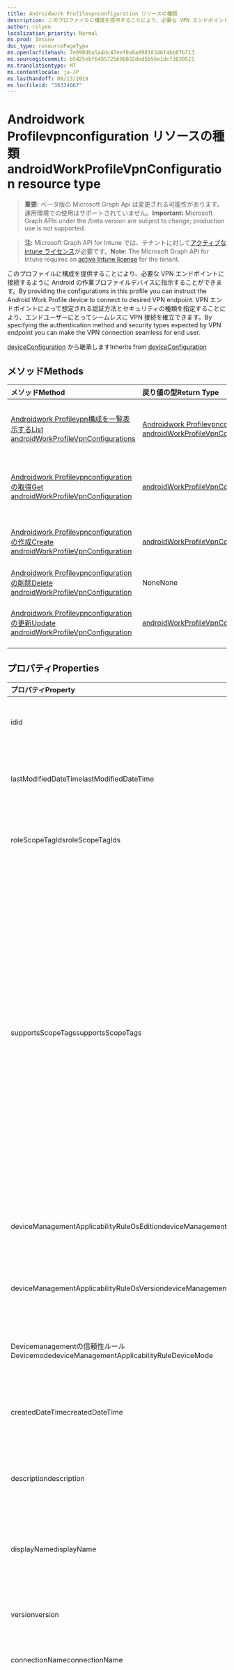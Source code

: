 ```yaml
---
title: Androidwork Profilevpnconfiguration リソースの種類
description: このプロファイルに構成を提供することにより、必要な VPN エンドポイントに接続するように Android の作業プロファイルデバイスに指示することができます。 VPN エンドポイントによって想定される認証方法とセキュリティの種類を指定することにより、エンドユーザーにとってシームレスに VPN 接続を確立できます。
author: rolyon
localization_priority: Normal
ms.prod: Intune
doc_type: resourcePageType
ms.openlocfilehash: 7e090dba5a4dc47eef8a8a89018346f4bb87b713
ms.sourcegitcommit: b5425ebf648572569b032ded5b56e1dcf3830515
ms.translationtype: MT
ms.contentlocale: ja-JP
ms.lasthandoff: 08/13/2019
ms.locfileid: "36334067"
---
```

# <a name="androidworkprofilevpnconfiguration-resource-type"></a><span data-ttu-id="82ba4-104">Androidwork Profilevpnconfiguration リソースの種類</span><span class="sxs-lookup"><span data-stu-id="82ba4-104">androidWorkProfileVpnConfiguration resource type</span></span>

> <span data-ttu-id="82ba4-105">**重要:** ベータ版の Microsoft Graph Api は変更される可能性があります。運用環境での使用はサポートされていません。</span><span class="sxs-lookup"><span data-stu-id="82ba4-105">**Important:** Microsoft Graph APIs under the /beta version are subject to change; production use is not supported.</span></span>

> <span data-ttu-id="82ba4-106">**注:** Microsoft Graph API for Intune では、テナントに対して[アクティブな intune ライセンス](https://go.microsoft.com/fwlink/?linkid=839381)が必要です。</span><span class="sxs-lookup"><span data-stu-id="82ba4-106">**Note:** The Microsoft Graph API for Intune requires an [active Intune license](https://go.microsoft.com/fwlink/?linkid=839381) for the tenant.</span></span>

<span data-ttu-id="82ba4-107">このプロファイルに構成を提供することにより、必要な VPN エンドポイントに接続するように Android の作業プロファイルデバイスに指示することができます。</span><span class="sxs-lookup"><span data-stu-id="82ba4-107">By providing the configurations in this profile you can instruct the Android Work Profile device to connect to desired VPN endpoint.</span></span> <span data-ttu-id="82ba4-108">VPN エンドポイントによって想定される認証方法とセキュリティの種類を指定することにより、エンドユーザーにとってシームレスに VPN 接続を確立できます。</span><span class="sxs-lookup"><span data-stu-id="82ba4-108">By specifying the authentication method and security types expected by VPN endpoint you can make the VPN connection seamless for end user.</span></span>


<span data-ttu-id="82ba4-109">[deviceConfiguration](../resources/intune-deviceconfig-deviceconfiguration.md) から継承します</span><span class="sxs-lookup"><span data-stu-id="82ba4-109">Inherits from [deviceConfiguration](../resources/intune-deviceconfig-deviceconfiguration.md)</span></span>

## <a name="methods"></a><span data-ttu-id="82ba4-110">メソッド</span><span class="sxs-lookup"><span data-stu-id="82ba4-110">Methods</span></span>
|<span data-ttu-id="82ba4-111">メソッド</span><span class="sxs-lookup"><span data-stu-id="82ba4-111">Method</span></span>|<span data-ttu-id="82ba4-112">戻り値の型</span><span class="sxs-lookup"><span data-stu-id="82ba4-112">Return Type</span></span>|<span data-ttu-id="82ba4-113">説明</span><span class="sxs-lookup"><span data-stu-id="82ba4-113">Description</span></span>|
|:---|:---|:---|
|[<span data-ttu-id="82ba4-114">Androidwork Profilevpn構成を一覧表示する</span><span class="sxs-lookup"><span data-stu-id="82ba4-114">List androidWorkProfileVpnConfigurations</span></span>](../api/intune-deviceconfig-androidworkprofilevpnconfiguration-list.md)|<span data-ttu-id="82ba4-115">[Androidwork Profilevpnconfiguration](../resources/intune-deviceconfig-androidworkprofilevpnconfiguration.md)コレクション</span><span class="sxs-lookup"><span data-stu-id="82ba4-115">[androidWorkProfileVpnConfiguration](../resources/intune-deviceconfig-androidworkprofilevpnconfiguration.md) collection</span></span>|<span data-ttu-id="82ba4-116">[Androidwork Profilevpnconfiguration](../resources/intune-deviceconfig-androidworkprofilevpnconfiguration.md)オブジェクトのプロパティとリレーションシップをリストします。</span><span class="sxs-lookup"><span data-stu-id="82ba4-116">List properties and relationships of the [androidWorkProfileVpnConfiguration](../resources/intune-deviceconfig-androidworkprofilevpnconfiguration.md) objects.</span></span>|
|[<span data-ttu-id="82ba4-117">Androidwork Profilevpnconfiguration の取得</span><span class="sxs-lookup"><span data-stu-id="82ba4-117">Get androidWorkProfileVpnConfiguration</span></span>](../api/intune-deviceconfig-androidworkprofilevpnconfiguration-get.md)|[<span data-ttu-id="82ba4-118">androidWorkProfileVpnConfiguration</span><span class="sxs-lookup"><span data-stu-id="82ba4-118">androidWorkProfileVpnConfiguration</span></span>](../resources/intune-deviceconfig-androidworkprofilevpnconfiguration.md)|<span data-ttu-id="82ba4-119">[Androidwork Profilevpnconfiguration](../resources/intune-deviceconfig-androidworkprofilevpnconfiguration.md)オブジェクトのプロパティとリレーションシップを読み取ります。</span><span class="sxs-lookup"><span data-stu-id="82ba4-119">Read properties and relationships of the [androidWorkProfileVpnConfiguration](../resources/intune-deviceconfig-androidworkprofilevpnconfiguration.md) object.</span></span>|
|[<span data-ttu-id="82ba4-120">Androidwork Profilevpnconfiguration の作成</span><span class="sxs-lookup"><span data-stu-id="82ba4-120">Create androidWorkProfileVpnConfiguration</span></span>](../api/intune-deviceconfig-androidworkprofilevpnconfiguration-create.md)|[<span data-ttu-id="82ba4-121">androidWorkProfileVpnConfiguration</span><span class="sxs-lookup"><span data-stu-id="82ba4-121">androidWorkProfileVpnConfiguration</span></span>](../resources/intune-deviceconfig-androidworkprofilevpnconfiguration.md)|<span data-ttu-id="82ba4-122">新しい[Androidwork Profilevpnconfiguration](../resources/intune-deviceconfig-androidworkprofilevpnconfiguration.md)オブジェクトを作成します。</span><span class="sxs-lookup"><span data-stu-id="82ba4-122">Create a new [androidWorkProfileVpnConfiguration](../resources/intune-deviceconfig-androidworkprofilevpnconfiguration.md) object.</span></span>|
|[<span data-ttu-id="82ba4-123">Androidwork Profilevpnconfiguration の削除</span><span class="sxs-lookup"><span data-stu-id="82ba4-123">Delete androidWorkProfileVpnConfiguration</span></span>](../api/intune-deviceconfig-androidworkprofilevpnconfiguration-delete.md)|<span data-ttu-id="82ba4-124">None</span><span class="sxs-lookup"><span data-stu-id="82ba4-124">None</span></span>|<span data-ttu-id="82ba4-125">[Androidwork Profilevpnconfiguration](../resources/intune-deviceconfig-androidworkprofilevpnconfiguration.md)を削除します。</span><span class="sxs-lookup"><span data-stu-id="82ba4-125">Deletes a [androidWorkProfileVpnConfiguration](../resources/intune-deviceconfig-androidworkprofilevpnconfiguration.md).</span></span>|
|[<span data-ttu-id="82ba4-126">Androidwork Profilevpnconfiguration の更新</span><span class="sxs-lookup"><span data-stu-id="82ba4-126">Update androidWorkProfileVpnConfiguration</span></span>](../api/intune-deviceconfig-androidworkprofilevpnconfiguration-update.md)|[<span data-ttu-id="82ba4-127">androidWorkProfileVpnConfiguration</span><span class="sxs-lookup"><span data-stu-id="82ba4-127">androidWorkProfileVpnConfiguration</span></span>](../resources/intune-deviceconfig-androidworkprofilevpnconfiguration.md)|<span data-ttu-id="82ba4-128">[Androidwork Profilevpnconfiguration](../resources/intune-deviceconfig-androidworkprofilevpnconfiguration.md)オブジェクトのプロパティを更新します。</span><span class="sxs-lookup"><span data-stu-id="82ba4-128">Update the properties of a [androidWorkProfileVpnConfiguration](../resources/intune-deviceconfig-androidworkprofilevpnconfiguration.md) object.</span></span>|

## <a name="properties"></a><span data-ttu-id="82ba4-129">プロパティ</span><span class="sxs-lookup"><span data-stu-id="82ba4-129">Properties</span></span>
|<span data-ttu-id="82ba4-130">プロパティ</span><span class="sxs-lookup"><span data-stu-id="82ba4-130">Property</span></span>|<span data-ttu-id="82ba4-131">型</span><span class="sxs-lookup"><span data-stu-id="82ba4-131">Type</span></span>|<span data-ttu-id="82ba4-132">説明</span><span class="sxs-lookup"><span data-stu-id="82ba4-132">Description</span></span>|
|:---|:---|:---|
|<span data-ttu-id="82ba4-133">id</span><span class="sxs-lookup"><span data-stu-id="82ba4-133">id</span></span>|<span data-ttu-id="82ba4-134">文字列</span><span class="sxs-lookup"><span data-stu-id="82ba4-134">String</span></span>|<span data-ttu-id="82ba4-135">エンティティのキー。</span><span class="sxs-lookup"><span data-stu-id="82ba4-135">Key of the entity.</span></span> <span data-ttu-id="82ba4-136">[deviceConfiguration](../resources/intune-deviceconfig-deviceconfiguration.md) から継承します</span><span class="sxs-lookup"><span data-stu-id="82ba4-136">Inherited from [deviceConfiguration](../resources/intune-deviceconfig-deviceconfiguration.md)</span></span>|
|<span data-ttu-id="82ba4-137">lastModifiedDateTime</span><span class="sxs-lookup"><span data-stu-id="82ba4-137">lastModifiedDateTime</span></span>|<span data-ttu-id="82ba4-138">DateTimeOffset</span><span class="sxs-lookup"><span data-stu-id="82ba4-138">DateTimeOffset</span></span>|<span data-ttu-id="82ba4-139">オブジェクトの最終更新の DateTime。</span><span class="sxs-lookup"><span data-stu-id="82ba4-139">DateTime the object was last modified.</span></span> <span data-ttu-id="82ba4-140">[deviceConfiguration](../resources/intune-deviceconfig-deviceconfiguration.md) から継承します</span><span class="sxs-lookup"><span data-stu-id="82ba4-140">Inherited from [deviceConfiguration](../resources/intune-deviceconfig-deviceconfiguration.md)</span></span>|
|<span data-ttu-id="82ba4-141">roleScopeTagIds</span><span class="sxs-lookup"><span data-stu-id="82ba4-141">roleScopeTagIds</span></span>|<span data-ttu-id="82ba4-142">文字列コレクション</span><span class="sxs-lookup"><span data-stu-id="82ba4-142">String collection</span></span>|<span data-ttu-id="82ba4-143">このエンティティインスタンスの範囲タグのリスト。</span><span class="sxs-lookup"><span data-stu-id="82ba4-143">List of Scope Tags for this Entity instance.</span></span> <span data-ttu-id="82ba4-144">[deviceConfiguration](../resources/intune-deviceconfig-deviceconfiguration.md) から継承します</span><span class="sxs-lookup"><span data-stu-id="82ba4-144">Inherited from [deviceConfiguration](../resources/intune-deviceconfig-deviceconfiguration.md)</span></span>|
|<span data-ttu-id="82ba4-145">supportsScopeTags</span><span class="sxs-lookup"><span data-stu-id="82ba4-145">supportsScopeTags</span></span>|<span data-ttu-id="82ba4-146">Boolean</span><span class="sxs-lookup"><span data-stu-id="82ba4-146">Boolean</span></span>|<span data-ttu-id="82ba4-147">基になるデバイス構成がスコープタグの割り当てをサポートしているかどうかを示します。</span><span class="sxs-lookup"><span data-stu-id="82ba4-147">Indicates whether or not the underlying Device Configuration supports the assignment of scope tags.</span></span> <span data-ttu-id="82ba4-148">この値が false である場合、ScopeTags プロパティへの割り当ては許可されません。エンティティは、スコープを持つユーザーには表示されません。</span><span class="sxs-lookup"><span data-stu-id="82ba4-148">Assigning to the ScopeTags property is not allowed when this value is false and entities will not be visible to scoped users.</span></span> <span data-ttu-id="82ba4-149">これは Silverlight で作成された従来のポリシーに対して実行され、Azure ポータルでポリシーを削除して再作成することによって解決できます。</span><span class="sxs-lookup"><span data-stu-id="82ba4-149">This occurs for Legacy policies created in Silverlight and can be resolved by deleting and recreating the policy in the Azure Portal.</span></span> <span data-ttu-id="82ba4-150">このプロパティに値を設定するには、 SetExtrusionDirection メソッドを適用します。</span><span class="sxs-lookup"><span data-stu-id="82ba4-150">This property is read-only.</span></span> <span data-ttu-id="82ba4-151">[deviceConfiguration](../resources/intune-deviceconfig-deviceconfiguration.md) から継承します</span><span class="sxs-lookup"><span data-stu-id="82ba4-151">Inherited from [deviceConfiguration](../resources/intune-deviceconfig-deviceconfiguration.md)</span></span>|
|<span data-ttu-id="82ba4-152">deviceManagementApplicabilityRuleOsEdition</span><span class="sxs-lookup"><span data-stu-id="82ba4-152">deviceManagementApplicabilityRuleOsEdition</span></span>|[<span data-ttu-id="82ba4-153">deviceManagementApplicabilityRuleOsEdition</span><span class="sxs-lookup"><span data-stu-id="82ba4-153">deviceManagementApplicabilityRuleOsEdition</span></span>](../resources/intune-deviceconfig-devicemanagementapplicabilityruleosedition.md)|<span data-ttu-id="82ba4-154">このポリシーの OS エディションの適用。</span><span class="sxs-lookup"><span data-stu-id="82ba4-154">The OS edition applicability for this Policy.</span></span> <span data-ttu-id="82ba4-155">[deviceConfiguration](../resources/intune-deviceconfig-deviceconfiguration.md) から継承します</span><span class="sxs-lookup"><span data-stu-id="82ba4-155">Inherited from [deviceConfiguration](../resources/intune-deviceconfig-deviceconfiguration.md)</span></span>|
|<span data-ttu-id="82ba4-156">deviceManagementApplicabilityRuleOsVersion</span><span class="sxs-lookup"><span data-stu-id="82ba4-156">deviceManagementApplicabilityRuleOsVersion</span></span>|[<span data-ttu-id="82ba4-157">deviceManagementApplicabilityRuleOsVersion</span><span class="sxs-lookup"><span data-stu-id="82ba4-157">deviceManagementApplicabilityRuleOsVersion</span></span>](../resources/intune-deviceconfig-devicemanagementapplicabilityruleosversion.md)|<span data-ttu-id="82ba4-158">このポリシーの OS バージョン適用ルール。</span><span class="sxs-lookup"><span data-stu-id="82ba4-158">The OS version applicability rule for this Policy.</span></span> <span data-ttu-id="82ba4-159">[deviceConfiguration](../resources/intune-deviceconfig-deviceconfiguration.md) から継承します</span><span class="sxs-lookup"><span data-stu-id="82ba4-159">Inherited from [deviceConfiguration](../resources/intune-deviceconfig-deviceconfiguration.md)</span></span>|
|<span data-ttu-id="82ba4-160">Devicemanagementの信頼性ルール Devicemode</span><span class="sxs-lookup"><span data-stu-id="82ba4-160">deviceManagementApplicabilityRuleDeviceMode</span></span>|[<span data-ttu-id="82ba4-161">Devicemanagementの信頼性ルール Devicemode</span><span class="sxs-lookup"><span data-stu-id="82ba4-161">deviceManagementApplicabilityRuleDeviceMode</span></span>](../resources/intune-deviceconfig-devicemanagementapplicabilityruledevicemode.md)|<span data-ttu-id="82ba4-162">このポリシーのデバイスモード適用ルール。</span><span class="sxs-lookup"><span data-stu-id="82ba4-162">The device mode applicability rule for this Policy.</span></span> <span data-ttu-id="82ba4-163">[deviceConfiguration](../resources/intune-deviceconfig-deviceconfiguration.md) から継承します</span><span class="sxs-lookup"><span data-stu-id="82ba4-163">Inherited from [deviceConfiguration](../resources/intune-deviceconfig-deviceconfiguration.md)</span></span>|
|<span data-ttu-id="82ba4-164">createdDateTime</span><span class="sxs-lookup"><span data-stu-id="82ba4-164">createdDateTime</span></span>|<span data-ttu-id="82ba4-165">DateTimeOffset</span><span class="sxs-lookup"><span data-stu-id="82ba4-165">DateTimeOffset</span></span>|<span data-ttu-id="82ba4-166">オブジェクトが作成された DateTime。</span><span class="sxs-lookup"><span data-stu-id="82ba4-166">DateTime the object was created.</span></span> <span data-ttu-id="82ba4-167">[deviceConfiguration](../resources/intune-deviceconfig-deviceconfiguration.md) から継承します</span><span class="sxs-lookup"><span data-stu-id="82ba4-167">Inherited from [deviceConfiguration](../resources/intune-deviceconfig-deviceconfiguration.md)</span></span>|
|<span data-ttu-id="82ba4-168">description</span><span class="sxs-lookup"><span data-stu-id="82ba4-168">description</span></span>|<span data-ttu-id="82ba4-169">String</span><span class="sxs-lookup"><span data-stu-id="82ba4-169">String</span></span>|<span data-ttu-id="82ba4-170">管理者が指定した、デバイス構成についての説明。</span><span class="sxs-lookup"><span data-stu-id="82ba4-170">Admin provided description of the Device Configuration.</span></span> <span data-ttu-id="82ba4-171">[deviceConfiguration](../resources/intune-deviceconfig-deviceconfiguration.md) から継承します</span><span class="sxs-lookup"><span data-stu-id="82ba4-171">Inherited from [deviceConfiguration](../resources/intune-deviceconfig-deviceconfiguration.md)</span></span>|
|<span data-ttu-id="82ba4-172">displayName</span><span class="sxs-lookup"><span data-stu-id="82ba4-172">displayName</span></span>|<span data-ttu-id="82ba4-173">String</span><span class="sxs-lookup"><span data-stu-id="82ba4-173">String</span></span>|<span data-ttu-id="82ba4-174">管理者が指定した、デバイス構成の名前。</span><span class="sxs-lookup"><span data-stu-id="82ba4-174">Admin provided name of the device configuration.</span></span> <span data-ttu-id="82ba4-175">[deviceConfiguration](../resources/intune-deviceconfig-deviceconfiguration.md) から継承します</span><span class="sxs-lookup"><span data-stu-id="82ba4-175">Inherited from [deviceConfiguration](../resources/intune-deviceconfig-deviceconfiguration.md)</span></span>|
|<span data-ttu-id="82ba4-176">version</span><span class="sxs-lookup"><span data-stu-id="82ba4-176">version</span></span>|<span data-ttu-id="82ba4-177">Int32</span><span class="sxs-lookup"><span data-stu-id="82ba4-177">Int32</span></span>|<span data-ttu-id="82ba4-178">デバイス構成のバージョン。</span><span class="sxs-lookup"><span data-stu-id="82ba4-178">Version of the device configuration.</span></span> <span data-ttu-id="82ba4-179">[deviceConfiguration](../resources/intune-deviceconfig-deviceconfiguration.md) から継承します</span><span class="sxs-lookup"><span data-stu-id="82ba4-179">Inherited from [deviceConfiguration](../resources/intune-deviceconfig-deviceconfiguration.md)</span></span>|
|<span data-ttu-id="82ba4-180">connectionName</span><span class="sxs-lookup"><span data-stu-id="82ba4-180">connectionName</span></span>|<span data-ttu-id="82ba4-181">String</span><span class="sxs-lookup"><span data-stu-id="82ba4-181">String</span></span>|<span data-ttu-id="82ba4-182">ユーザーに表示される接続名。</span><span class="sxs-lookup"><span data-stu-id="82ba4-182">Connection name displayed to the user.</span></span>|
|<span data-ttu-id="82ba4-183">connectionType</span><span class="sxs-lookup"><span data-stu-id="82ba4-183">connectionType</span></span>|[<span data-ttu-id="82ba4-184">androidWorkProfileVpnConnectionType</span><span class="sxs-lookup"><span data-stu-id="82ba4-184">androidWorkProfileVpnConnectionType</span></span>](../resources/intune-deviceconfig-androidworkprofilevpnconnectiontype.md)|<span data-ttu-id="82ba4-185">接続の種類。</span><span class="sxs-lookup"><span data-stu-id="82ba4-185">Connection type.</span></span> <span data-ttu-id="82ba4-186">可能な値は、`ciscoAnyConnect`、`pulseSecure`、`f5EdgeClient`、`dellSonicWallMobileConnect`、`checkPointCapsuleVpn`、`citrix`、`paloAltoGlobalProtect` です。</span><span class="sxs-lookup"><span data-stu-id="82ba4-186">Possible values are: `ciscoAnyConnect`, `pulseSecure`, `f5EdgeClient`, `dellSonicWallMobileConnect`, `checkPointCapsuleVpn`, `citrix`, `paloAltoGlobalProtect`.</span></span>|
|<span data-ttu-id="82ba4-187">role</span><span class="sxs-lookup"><span data-stu-id="82ba4-187">role</span></span>|<span data-ttu-id="82ba4-188">String</span><span class="sxs-lookup"><span data-stu-id="82ba4-188">String</span></span>|<span data-ttu-id="82ba4-189">接続の種類がパルス Secure に設定されている場合の役割。</span><span class="sxs-lookup"><span data-stu-id="82ba4-189">Role when connection type is set to Pulse Secure.</span></span>|
|<span data-ttu-id="82ba4-190">領域</span><span class="sxs-lookup"><span data-stu-id="82ba4-190">realm</span></span>|<span data-ttu-id="82ba4-191">String</span><span class="sxs-lookup"><span data-stu-id="82ba4-191">String</span></span>|<span data-ttu-id="82ba4-192">接続の種類がパルス Secure に設定されている場合の領域。</span><span class="sxs-lookup"><span data-stu-id="82ba4-192">Realm when connection type is set to Pulse Secure.</span></span>|
|<span data-ttu-id="82ba4-193">サーバ</span><span class="sxs-lookup"><span data-stu-id="82ba4-193">servers</span></span>|<span data-ttu-id="82ba4-194">[vpnServer](../resources/intune-deviceconfig-vpnserver.md)コレクション</span><span class="sxs-lookup"><span data-stu-id="82ba4-194">[vpnServer](../resources/intune-deviceconfig-vpnserver.md) collection</span></span>|<span data-ttu-id="82ba4-195">ネットワーク上の VPN サーバーの一覧。</span><span class="sxs-lookup"><span data-stu-id="82ba4-195">List of VPN Servers on the network.</span></span> <span data-ttu-id="82ba4-196">エンドユーザーがこれらのネットワークの場所にアクセスできることを確認します。</span><span class="sxs-lookup"><span data-stu-id="82ba4-196">Make sure end users can access these network locations.</span></span> <span data-ttu-id="82ba4-197">このコレクションには、最大で 500 個の要素を含めることができます。</span><span class="sxs-lookup"><span data-stu-id="82ba4-197">This collection can contain a maximum of 500 elements.</span></span>|
|<span data-ttu-id="82ba4-198">デジタル</span><span class="sxs-lookup"><span data-stu-id="82ba4-198">fingerprint</span></span>|<span data-ttu-id="82ba4-199">String</span><span class="sxs-lookup"><span data-stu-id="82ba4-199">String</span></span>|<span data-ttu-id="82ba4-200">フィンガープリントは、VPN サーバーが信頼できることを確認するために使用される文字列です。これは、接続の種類が [チェックポイントカプセル VPN] の場合にのみ適用されます。</span><span class="sxs-lookup"><span data-stu-id="82ba4-200">Fingerprint is a string that will be used to verify the VPN server can be trusted, which is only applicable when connection type is Check Point Capsule VPN.</span></span>|
|<span data-ttu-id="82ba4-201">customData</span><span class="sxs-lookup"><span data-stu-id="82ba4-201">customData</span></span>|<span data-ttu-id="82ba4-202">[keyvalue](../resources/intune-deviceconfig-keyvalue.md) コレクション</span><span class="sxs-lookup"><span data-stu-id="82ba4-202">[keyValue](../resources/intune-deviceconfig-keyvalue.md) collection</span></span>|<span data-ttu-id="82ba4-203">接続の種類が Citrix に設定されている場合のカスタムデータ。</span><span class="sxs-lookup"><span data-stu-id="82ba4-203">Custom data when connection type is set to Citrix.</span></span> <span data-ttu-id="82ba4-204">このコレクションには、最大25個の要素を含めることができます。</span><span class="sxs-lookup"><span data-stu-id="82ba4-204">This collection can contain a maximum of 25 elements.</span></span>|
|<span data-ttu-id="82ba4-205">customKeyValueData</span><span class="sxs-lookup"><span data-stu-id="82ba4-205">customKeyValueData</span></span>|<span data-ttu-id="82ba4-206">[keyValuePair](../resources/intune-shared-keyvaluepair.md) コレクション</span><span class="sxs-lookup"><span data-stu-id="82ba4-206">[keyValuePair](../resources/intune-shared-keyvaluepair.md) collection</span></span>|<span data-ttu-id="82ba4-207">接続の種類が Citrix に設定されている場合のカスタムデータ。</span><span class="sxs-lookup"><span data-stu-id="82ba4-207">Custom data when connection type is set to Citrix.</span></span> <span data-ttu-id="82ba4-208">このコレクションには、最大25個の要素を含めることができます。</span><span class="sxs-lookup"><span data-stu-id="82ba4-208">This collection can contain a maximum of 25 elements.</span></span>|
|<span data-ttu-id="82ba4-209">authenticationMethod</span><span class="sxs-lookup"><span data-stu-id="82ba4-209">authenticationMethod</span></span>|[<span data-ttu-id="82ba4-210">vpnAuthenticationMethod</span><span class="sxs-lookup"><span data-stu-id="82ba4-210">vpnAuthenticationMethod</span></span>](../resources/intune-deviceconfig-vpnauthenticationmethod.md)|<span data-ttu-id="82ba4-211">認証方法。</span><span class="sxs-lookup"><span data-stu-id="82ba4-211">Authentication method.</span></span> <span data-ttu-id="82ba4-212">可能な値は、`certificate`、`usernameAndPassword`、`sharedSecret`、`derivedCredential` です。</span><span class="sxs-lookup"><span data-stu-id="82ba4-212">Possible values are: `certificate`, `usernameAndPassword`, `sharedSecret`, `derivedCredential`.</span></span>|

## <a name="relationships"></a><span data-ttu-id="82ba4-213">リレーションシップ</span><span class="sxs-lookup"><span data-stu-id="82ba4-213">Relationships</span></span>
|<span data-ttu-id="82ba4-214">リレーションシップ</span><span class="sxs-lookup"><span data-stu-id="82ba4-214">Relationship</span></span>|<span data-ttu-id="82ba4-215">型</span><span class="sxs-lookup"><span data-stu-id="82ba4-215">Type</span></span>|<span data-ttu-id="82ba4-216">説明</span><span class="sxs-lookup"><span data-stu-id="82ba4-216">Description</span></span>|
|:---|:---|:---|
|<span data-ttu-id="82ba4-217">groupAssignments</span><span class="sxs-lookup"><span data-stu-id="82ba4-217">groupAssignments</span></span>|<span data-ttu-id="82ba4-218">[deviceConfigurationGroupAssignment](../resources/intune-deviceconfig-deviceconfigurationgroupassignment.md)コレクション</span><span class="sxs-lookup"><span data-stu-id="82ba4-218">[deviceConfigurationGroupAssignment](../resources/intune-deviceconfig-deviceconfigurationgroupassignment.md) collection</span></span>|<span data-ttu-id="82ba4-219">デバイスの構成プロファイルのグループ割り当てのリストです。</span><span class="sxs-lookup"><span data-stu-id="82ba4-219">The list of group assignments for the device configuration profile.</span></span> <span data-ttu-id="82ba4-220">[deviceConfiguration](../resources/intune-deviceconfig-deviceconfiguration.md) から継承します</span><span class="sxs-lookup"><span data-stu-id="82ba4-220">Inherited from [deviceConfiguration](../resources/intune-deviceconfig-deviceconfiguration.md)</span></span>|
|<span data-ttu-id="82ba4-221">assignments</span><span class="sxs-lookup"><span data-stu-id="82ba4-221">assignments</span></span>|<span data-ttu-id="82ba4-222">[deviceConfigurationAssignment](../resources/intune-deviceconfig-deviceconfigurationassignment.md) コレクション</span><span class="sxs-lookup"><span data-stu-id="82ba4-222">[deviceConfigurationAssignment](../resources/intune-deviceconfig-deviceconfigurationassignment.md) collection</span></span>|<span data-ttu-id="82ba4-223">デバイスの構成プロファイルの割り当てのリスト。</span><span class="sxs-lookup"><span data-stu-id="82ba4-223">The list of assignments for the device configuration profile.</span></span> <span data-ttu-id="82ba4-224">[deviceConfiguration](../resources/intune-deviceconfig-deviceconfiguration.md) から継承します</span><span class="sxs-lookup"><span data-stu-id="82ba4-224">Inherited from [deviceConfiguration](../resources/intune-deviceconfig-deviceconfiguration.md)</span></span>|
|<span data-ttu-id="82ba4-225">deviceStatuses</span><span class="sxs-lookup"><span data-stu-id="82ba4-225">deviceStatuses</span></span>|<span data-ttu-id="82ba4-226">[deviceConfigurationDeviceStatus](../resources/intune-deviceconfig-deviceconfigurationdevicestatus.md) コレクション</span><span class="sxs-lookup"><span data-stu-id="82ba4-226">[deviceConfigurationDeviceStatus](../resources/intune-deviceconfig-deviceconfigurationdevicestatus.md) collection</span></span>|<span data-ttu-id="82ba4-227">デバイスごとのデバイス構成のインストール状況。</span><span class="sxs-lookup"><span data-stu-id="82ba4-227">Device configuration installation status by device.</span></span> <span data-ttu-id="82ba4-228">[deviceConfiguration](../resources/intune-deviceconfig-deviceconfiguration.md) から継承します</span><span class="sxs-lookup"><span data-stu-id="82ba4-228">Inherited from [deviceConfiguration](../resources/intune-deviceconfig-deviceconfiguration.md)</span></span>|
|<span data-ttu-id="82ba4-229">userStatuses</span><span class="sxs-lookup"><span data-stu-id="82ba4-229">userStatuses</span></span>|<span data-ttu-id="82ba4-230">[deviceConfigurationUserStatus](../resources/intune-deviceconfig-deviceconfigurationuserstatus.md) コレクション</span><span class="sxs-lookup"><span data-stu-id="82ba4-230">[deviceConfigurationUserStatus](../resources/intune-deviceconfig-deviceconfigurationuserstatus.md) collection</span></span>|<span data-ttu-id="82ba4-231">ユーザーごとのデバイス構成のインストール状態。</span><span class="sxs-lookup"><span data-stu-id="82ba4-231">Device configuration installation status by user.</span></span> <span data-ttu-id="82ba4-232">[deviceConfiguration](../resources/intune-deviceconfig-deviceconfiguration.md) から継承します</span><span class="sxs-lookup"><span data-stu-id="82ba4-232">Inherited from [deviceConfiguration](../resources/intune-deviceconfig-deviceconfiguration.md)</span></span>|
|<span data-ttu-id="82ba4-233">deviceStatusOverview</span><span class="sxs-lookup"><span data-stu-id="82ba4-233">deviceStatusOverview</span></span>|[<span data-ttu-id="82ba4-234">deviceConfigurationDeviceOverview</span><span class="sxs-lookup"><span data-stu-id="82ba4-234">deviceConfigurationDeviceOverview</span></span>](../resources/intune-deviceconfig-deviceconfigurationdeviceoverview.md)|<span data-ttu-id="82ba4-235">デバイス構成のデバイス状態の概要 ([deviceConfiguration](../resources/intune-deviceconfig-deviceconfiguration.md) から継承)</span><span class="sxs-lookup"><span data-stu-id="82ba4-235">Device Configuration devices status overview Inherited from [deviceConfiguration](../resources/intune-deviceconfig-deviceconfiguration.md)</span></span>|
|<span data-ttu-id="82ba4-236">userStatusOverview</span><span class="sxs-lookup"><span data-stu-id="82ba4-236">userStatusOverview</span></span>|[<span data-ttu-id="82ba4-237">deviceConfigurationUserOverview</span><span class="sxs-lookup"><span data-stu-id="82ba4-237">deviceConfigurationUserOverview</span></span>](../resources/intune-deviceconfig-deviceconfigurationuseroverview.md)|<span data-ttu-id="82ba4-238">デバイス構成のユーザー状態の概要 ([deviceConfiguration](../resources/intune-deviceconfig-deviceconfiguration.md) から継承)</span><span class="sxs-lookup"><span data-stu-id="82ba4-238">Device Configuration users status overview Inherited from [deviceConfiguration](../resources/intune-deviceconfig-deviceconfiguration.md)</span></span>|
|<span data-ttu-id="82ba4-239">deviceSettingStateSummaries</span><span class="sxs-lookup"><span data-stu-id="82ba4-239">deviceSettingStateSummaries</span></span>|<span data-ttu-id="82ba4-240">[settingStateDeviceSummary](../resources/intune-deviceconfig-settingstatedevicesummary.md) コレクション</span><span class="sxs-lookup"><span data-stu-id="82ba4-240">[settingStateDeviceSummary](../resources/intune-deviceconfig-settingstatedevicesummary.md) collection</span></span>|<span data-ttu-id="82ba4-241">デバイス構成設定状態のデバイスの要約 ([deviceConfiguration](../resources/intune-deviceconfig-deviceconfiguration.md) から継承)</span><span class="sxs-lookup"><span data-stu-id="82ba4-241">Device Configuration Setting State Device Summary Inherited from [deviceConfiguration](../resources/intune-deviceconfig-deviceconfiguration.md)</span></span>|
|<span data-ttu-id="82ba4-242">identityCertificate</span><span class="sxs-lookup"><span data-stu-id="82ba4-242">identityCertificate</span></span>|[<span data-ttu-id="82ba4-243">androidWorkProfileCertificateProfileBase</span><span class="sxs-lookup"><span data-stu-id="82ba4-243">androidWorkProfileCertificateProfileBase</span></span>](../resources/intune-deviceconfig-androidworkprofilecertificateprofilebase.md)|<span data-ttu-id="82ba4-244">認証方法が証明書の場合にクライアント認証を行うための id 証明書。</span><span class="sxs-lookup"><span data-stu-id="82ba4-244">Identity certificate for client authentication when authentication method is certificate.</span></span>|

## <a name="json-representation"></a><span data-ttu-id="82ba4-245">JSON 表記</span><span class="sxs-lookup"><span data-stu-id="82ba4-245">JSON Representation</span></span>
<span data-ttu-id="82ba4-246">以下は、リソースの JSON 表記です。</span><span class="sxs-lookup"><span data-stu-id="82ba4-246">Here is a JSON representation of the resource.</span></span>
<!-- {
  "blockType": "resource",
  "keyProperty": "id",
  "@odata.type": "microsoft.graph.androidWorkProfileVpnConfiguration"
}
-->
``` json
{
  "@odata.type": "#microsoft.graph.androidWorkProfileVpnConfiguration",
  "id": "String (identifier)",
  "lastModifiedDateTime": "String (timestamp)",
  "roleScopeTagIds": [
    "String"
  ],
  "supportsScopeTags": true,
  "deviceManagementApplicabilityRuleOsEdition": {
    "@odata.type": "microsoft.graph.deviceManagementApplicabilityRuleOsEdition",
    "osEditionTypes": [
      "String"
    ],
    "name": "String",
    "ruleType": "String"
  },
  "deviceManagementApplicabilityRuleOsVersion": {
    "@odata.type": "microsoft.graph.deviceManagementApplicabilityRuleOsVersion",
    "minOSVersion": "String",
    "maxOSVersion": "String",
    "name": "String",
    "ruleType": "String"
  },
  "deviceManagementApplicabilityRuleDeviceMode": {
    "@odata.type": "microsoft.graph.deviceManagementApplicabilityRuleDeviceMode",
    "deviceMode": "String",
    "name": "String",
    "ruleType": "String"
  },
  "createdDateTime": "String (timestamp)",
  "description": "String",
  "displayName": "String",
  "version": 1024,
  "connectionName": "String",
  "connectionType": "String",
  "role": "String",
  "realm": "String",
  "servers": [
    {
      "@odata.type": "microsoft.graph.vpnServer",
      "description": "String",
      "address": "String",
      "isDefaultServer": true
    }
  ],
  "fingerprint": "String",
  "customData": [
    {
      "@odata.type": "microsoft.graph.keyValue",
      "key": "String",
      "value": "String"
    }
  ],
  "customKeyValueData": [
    {
      "@odata.type": "microsoft.graph.keyValuePair",
      "name": "String",
      "value": "String"
    }
  ],
  "authenticationMethod": "String"
}
```



